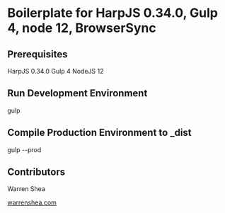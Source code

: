 # Boilerplate for HarpJS 0.34.0, Gulp 4, node 12, BrowserSync

## Prerequisites

HarpJS 0.34.0
Gulp 4
NodeJS 12

## Run Development Environment

gulp

## Compile Production Environment to _dist

gulp --prod

## Contributors

Warren Shea

[warrenshea.com](http://www.warrenshea.com)
